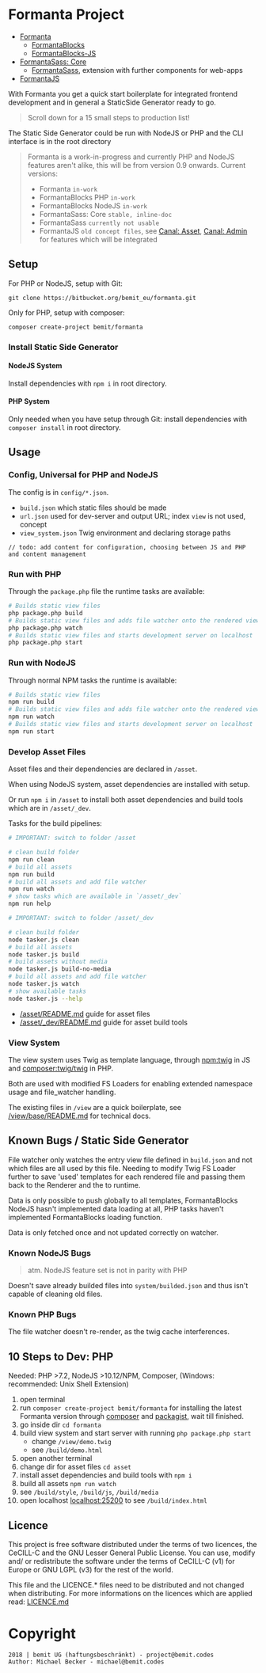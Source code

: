 # Formanta Project

- [Formanta](https://bitbucket.org/bemit_eu/formanta)
    - [FormantaBlocks](https://bitbucket.org/bemit_eu/formantablocks)
    - [FormantaBlocks-JS](https://bitbucket.org/bemit_eu/formantablocks-js)
- [FormantaSass: Core](https://bitbucket.org/bemit_eu/formantasass-core)
    - [FormantaSass](https://bitbucket.org/bemit_eu/formantasass), extension with further components for web-apps
- [FormantaJS](https://bitbucket.org/bemit_eu/formantajs)

With Formanta you get a quick start boilerplate for integrated frontend development and in general a StaticSide Generator ready to go.

> Scroll down for a 15 small steps to production list! 

The Static Side Generator could be run with NodeJS or PHP and the CLI interface is in the root directory

> Formanta is a work-in-progress and currently PHP and NodeJS features aren't alike, this will be from version 0.9 onwards.
> Current versions:
> - Formanta `in-work`
> - FormantaBlocks PHP `in-work`
> - FormantaBlocks NodeJS `in-work`
> - FormantaSass: Core `stable, inline-doc`
> - FormantaSass `currently not usable`
> - FormantaJS `old concept files`, see [Canal: Asset](https://bitbucket.org/bemit_eu/canal-asset), [Canal: Admin](https://bitbucket.org/bemit_eu/canal-admin) for features which will be integrated

## Setup

For PHP or NodeJS, setup with Git:

    git clone https://bitbucket.org/bemit_eu/formanta.git

Only for PHP, setup with composer:

    composer create-project bemit/formanta
    
### Install Static Side Generator

#### NodeJS System

Install dependencies with `npm i` in root directory.

#### PHP System

Only needed when you have setup through Git: install dependencies with `composer install` in root directory.
    
## Usage

### Config, Universal for PHP and NodeJS

The config is in `config/*.json`.

- `build.json` which static files should be made
- `url.json` used for dev-server and output URL; index `view` is not used, concept
- `view_system.json` Twig environment and declaring storage paths

```text
// todo: add content for configuration, choosing between JS and PHP and content management
```
   
### Run with PHP

Through the `package.php` file the runtime tasks are available:

```bash
# Builds static view files
php package.php build
# Builds static view files and adds file watcher onto the rendered views
php package.php watch
# Builds static view files and starts development server on localhost
php package.php start
```
 
### Run with NodeJS

Through normal NPM tasks the runtime is available:

```bash
# Builds static view files
npm run build
# Builds static view files and adds file watcher onto the rendered views
npm run watch
# Builds static view files and starts development server on localhost
npm run start
```

### Develop Asset Files

Asset files and their dependencies are declared in `/asset`.

When using NodeJS system, asset dependencies are installed with setup.

Or run `npm i` in `/asset` to install both asset dependencies and build tools which are in `/asset/_dev`.

Tasks for the build pipelines:  

```bash
# IMPORTANT: switch to folder /asset

# clean build folder
npm run clean
# build all assets
npm run build
# build all assets and add file watcher
npm run watch
# show tasks which are available in `/asset/_dev`
npm run help

# IMPORTANT: switch to folder /asset/_dev

# clean build folder
node tasker.js clean
# build all assets
node tasker.js build
# build assets without media
node tasker.js build-no-media
# build all assets and add file watcher
node tasker.js watch
# show available tasks
node tasker.js --help
```

- [/asset/README.md](/asset/README.md) guide for asset files
- [/asset/_dev/README.md](/asset/_dev/README.md) guide for asset build tools

### View System

The view system uses Twig as template language, through [npm:twig](https://www.npmjs.com/package/twig) in JS and [composer:twig/twig](https://packagist.org/packages/twig/twig) in PHP.

Both are used with modified FS Loaders for enabling extended namespace usage and file_watcher handling.

The existing files in `/view` are a quick boilerplate, see [/view/base/README.md](/view/base) for technical docs.

## Known Bugs / Static Side Generator

File watcher only watches the entry view file defined in `build.json` and not which files are all used by this file. Needing to modify Twig FS Loader further to save 'used' templates for each rendered file and passing them back to the Renderer and the to runtime.

Data is only possible to push globally to all templates, FormantaBlocks NodeJS hasn't implemented data loading at all, PHP tasks haven't implemented FormantaBlocks loading function.

Data is only fetched once and not updated correctly on watcher.

### Known NodeJS Bugs

> atm. NodeJS feature set is not in parity with PHP

Doesn't save already builded files into `system/builded.json` and thus isn't capable of cleaning old files.

### Known PHP Bugs

The file watcher doesn't re-render, as the twig cache interferences.

## 10 Steps to Dev: PHP

Needed: PHP >7.2, NodeJS >10.12/NPM, Composer, (Windows: recommended: Unix Shell Extension)

1. open terminal
1. run `composer create-project bemit/formanta` for installing the latest Formanta version through [composer](https://getcomposer.org/) and [packagist](https://packagist.org/), wait till finished.
1. go inside dir `cd formanta`
1. build view system and start server with running `php package.php start`
    - change `/view/demo.twig`
    - see `/build/demo.html`
1. open another terminal
1. change dir for asset files `cd asset`
1. install asset dependencies and build tools with `npm i`
1. build all assets `npm run watch`
1. see `/build/style`, `/build/js`, `/build/media`
1. open localhost [localhost:25200](http://localhost:25200) to see `/build/index.html`

## Licence

This project is free software distributed under the terms of two licences, the CeCILL-C and the GNU Lesser General Public License. You can use, modify and/ or redistribute the software under the terms of CeCILL-C (v1) for Europe or GNU LGPL (v3) for the rest of the world.

This file and the LICENCE.* files need to be distributed and not changed when distributing.
For more informations on the licences which are applied read: [LICENCE.md](LICENCE.md)


# Copyright

    2018 | bemit UG (haftungsbeschränkt) - project@bemit.codes
    Author: Michael Becker - michael@bemit.codes